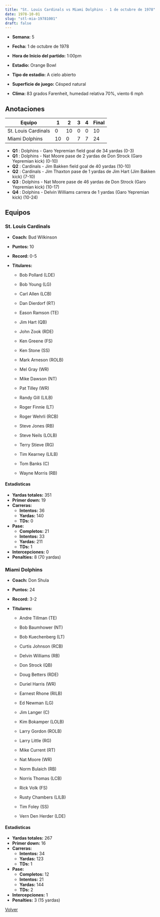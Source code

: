 ```yaml
---
title: "St. Louis Cardinals vs Miami Dolphins - 1 de octubre de 1978"
date: 1978-10-01
slug: "stl-mia-19781001"
draft: false
---
```


* **Semana:** 5
* **Fecha:** 1 de octubre de 1978

* **Hora de Inicio del partido:** 1:00pm
* **Estadio:** Orange Bowl
* **Tipo de estadio:** A cielo abierto
* **Superficie de juego:** Césped natural
* **Clima:** 83 grados Farenheit, humedad relativa 70%, viento 6 mph





## Anotaciones
| Equipo | 1 | 2 | 3 | 4 | Final |
|--------|---|---|---|---|-------|
| St. Louis Cardinals  | 0 | 10 | 0 | 0  | 10 |
| Miami Dolphins  | 10 | 0 | 7 | 7  | 24 |
* **Q1** : Dolphins - Garo Yepremian field goal de 34 yardas (0-3)
* **Q1** : Dolphins - Nat Moore pase de 2 yardas de Don Strock (Garo Yepremian kick) (0-10)
* **Q2** : Cardinals - Jim Bakken field goal de 40 yardas (10-10)
* **Q2** : Cardinals - Jim Thaxton pase de 1 yardas de Jim Hart (Jim Bakken kick) (7-10)
* **Q3** : Dolphins - Nat Moore pase de 46 yardas de Don Strock (Garo Yepremian kick) (10-17)
* **Q4** : Dolphins - Delvin Williams carrera de 1 yardas (Garo Yepremian kick) (10-24)


## Equipos


### St. Louis Cardinals
* **Coach:** Bud Wilkinson
* **Puntos:** 10
* **Record:** 0-5
* **Titulares:** 

  * Bob Pollard (LDE) 

  * Bob Young (LG) 

  * Carl Allen (LCB) 

  * Dan Dierdorf (RT) 

  * Eason Ramson (TE) 

  * Jim Hart (QB) 

  * John Zook (RDE) 

  * Ken Greene (FS) 

  * Ken Stone (SS) 

  * Mark Arneson (ROLB) 

  * Mel Gray (WR) 

  * Mike Dawson (NT) 

  * Pat Tilley (WR) 

  * Randy Gill (LILB) 

  * Roger Finnie (LT) 

  * Roger Wehrli (RCB) 

  * Steve Jones (RB) 

  * Steve Neils (LOLB) 

  * Terry Stieve (RG) 

  * Tim Kearney (LILB) 

  * Tom Banks (C) 

  * Wayne Morris (RB) 

#### Estadísticas
* **Yardas totales:** 351
* **Primer down:** 19
* **Carreras:**
  * **Intentos:** 36
  * **Yardas:** 140
  * **TDs:** 0
* **Pase:**
  * **Completos:** 21
  * **Intentos:** 33
  * **Yardas:** 211
  * **TDs:** 1
* **Intercepciones:** 0
* **Penalties:** 8 (70 yardas)

### Miami Dolphins
* **Coach:** Don Shula
* **Puntos:** 24
* **Record:** 3-2
* **Titulares:** 

  * Andre Tillman (TE) 

  * Bob Baumhower (NT) 

  * Bob Kuechenberg (LT) 

  * Curtis Johnson (RCB) 

  * Delvin Williams (RB) 

  * Don Strock (QB) 

  * Doug Betters (RDE) 

  * Duriel Harris (WR) 

  * Earnest Rhone (RILB) 

  * Ed Newman (LG) 

  * Jim Langer (C) 

  * Kim Bokamper (LOLB) 

  * Larry Gordon (ROLB) 

  * Larry Little (RG) 

  * Mike Current (RT) 

  * Nat Moore (WR) 

  * Norm Bulaich (RB) 

  * Norris Thomas (LCB) 

  * Rick Volk (FS) 

  * Rusty Chambers (LILB) 

  * Tim Foley (SS) 

  * Vern Den Herder (LDE) 

#### Estadísticas
* **Yardas totales:** 267
* **Primer down:** 16
* **Carreras:**
  * **Intentos:** 34
  * **Yardas:** 123
  * **TDs:** 1
* **Pase:**
  * **Completos:** 12
  * **Intentos:** 21
  * **Yardas:** 144
  * **TDs:** 2
* **Intercepciones:** 1
* **Penalties:** 3 (15 yardas)


[Volver](/historia/1978)

